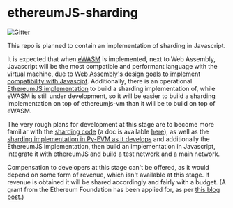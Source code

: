 # ethereumJS-sharding

[![Gitter](https://badges.gitter.im/EthereumJS-sharding/Lobby.svg)](https://gitter.im/EthereumJS-sharding/Lobby?utm_source=badge&utm_medium=badge&utm_campaign=pr-badge&utm_content=badge)

This repo is planned to contain an implementation of sharding in Javascript.

It is expected that when [eWASM](https://github.com/ewasm/design) is implemented, next to Web Assembly, Javascript will be the most compatible and performant language with the virtual machine, due to [Web Assembly's design goals to implement compatibility with Javascipt](https://github.com/WebAssembly/design/blob/master/HighLevelGoals.md). Additionally, there is an operational [EthereumJS implementation](https://github.com/ethereumjs/ethereumjs-vm) to build a sharding implementation of, while eWASM is still under development, so it will be easier to build a sharding implementation on top of ethereumjs-vm than it will be to build on top of eWASM.

The very rough plans for development at this stage are to become more familiar with the [sharding code](https://github.com/ethereum/sharding) (a doc is available [here](https://github.com/ethereum/sharding/blob/develop/docs/doc.md)), as well as the [sharding implementation in Py-EVM as it develops](https://github.com/ethereum/py-evm/tree/sharding) and additionally the EthereumJS implementation, then build an implementation in Javascript, integrate it with ethereumJS and build a test network and a main network.

Compensation to developers at this stage can't be offered, as it would depend on some form of revenue, which isn't available at this stage. If revenue is obtained it will be shared accordingly and fairly with a budget. (A grant from the Ethereum Foundation has been applied for, as per [this blog post](https://blog.ethereum.org/2018/01/02/ethereum-scalability-research-development-subsidy-programs/).)
